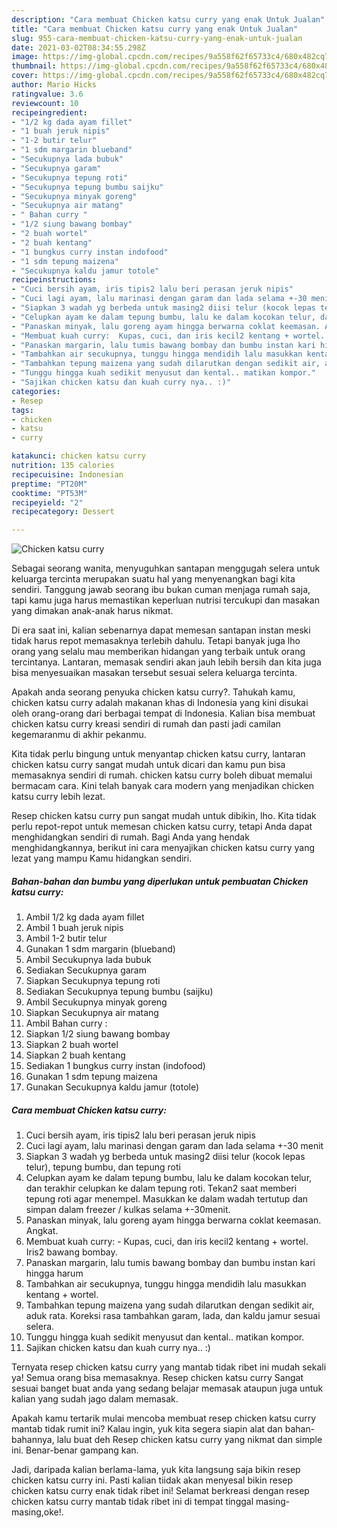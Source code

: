 ```yaml
---
description: "Cara membuat Chicken katsu curry yang enak Untuk Jualan"
title: "Cara membuat Chicken katsu curry yang enak Untuk Jualan"
slug: 955-cara-membuat-chicken-katsu-curry-yang-enak-untuk-jualan
date: 2021-03-02T08:34:55.298Z
image: https://img-global.cpcdn.com/recipes/9a558f62f65733c4/680x482cq70/chicken-katsu-curry-foto-resep-utama.jpg
thumbnail: https://img-global.cpcdn.com/recipes/9a558f62f65733c4/680x482cq70/chicken-katsu-curry-foto-resep-utama.jpg
cover: https://img-global.cpcdn.com/recipes/9a558f62f65733c4/680x482cq70/chicken-katsu-curry-foto-resep-utama.jpg
author: Mario Hicks
ratingvalue: 3.6
reviewcount: 10
recipeingredient:
- "1/2 kg dada ayam fillet"
- "1 buah jeruk nipis"
- "1-2 butir telur"
- "1 sdm margarin blueband"
- "Secukupnya lada bubuk"
- "Secukupnya garam"
- "Secukupnya tepung roti"
- "Secukupnya tepung bumbu saijku"
- "Secukupnya minyak goreng"
- "Secukupnya air matang"
- " Bahan curry "
- "1/2 siung bawang bombay"
- "2 buah wortel"
- "2 buah kentang"
- "1 bungkus curry instan indofood"
- "1 sdm tepung maizena"
- "Secukupnya kaldu jamur totole"
recipeinstructions:
- "Cuci bersih ayam, iris tipis2 lalu beri perasan jeruk nipis"
- "Cuci lagi ayam, lalu marinasi dengan garam dan lada selama +-30 menit"
- "Siapkan 3 wadah yg berbeda untuk masing2 diisi telur (kocok lepas telur), tepung bumbu, dan tepung roti"
- "Celupkan ayam ke dalam tepung bumbu, lalu ke dalam kocokan telur, dan terakhir celupkan ke dalam tepung roti. Tekan2 saat memberi tepung roti agar menempel. Masukkan ke dalam wadah tertutup dan simpan dalam freezer / kulkas selama +-30menit."
- "Panaskan minyak, lalu goreng ayam hingga berwarna coklat keemasan. Angkat."
- "Membuat kuah curry:  Kupas, cuci, dan iris kecil2 kentang + wortel. Iris2 bawang bombay."
- "Panaskan margarin, lalu tumis bawang bombay dan bumbu instan kari hingga harum"
- "Tambahkan air secukupnya, tunggu hingga mendidih lalu masukkan kentang + wortel."
- "Tambahkan tepung maizena yang sudah dilarutkan dengan sedikit air, aduk rata. Koreksi rasa tambahkan garam, lada, dan kaldu jamur sesuai selera."
- "Tunggu hingga kuah sedikit menyusut dan kental.. matikan kompor."
- "Sajikan chicken katsu dan kuah curry nya.. :)"
categories:
- Resep
tags:
- chicken
- katsu
- curry

katakunci: chicken katsu curry 
nutrition: 135 calories
recipecuisine: Indonesian
preptime: "PT20M"
cooktime: "PT53M"
recipeyield: "2"
recipecategory: Dessert

---
```



![Chicken katsu curry](https://img-global.cpcdn.com/recipes/9a558f62f65733c4/680x482cq70/chicken-katsu-curry-foto-resep-utama.jpg)

Sebagai seorang wanita, menyuguhkan santapan menggugah selera untuk keluarga tercinta merupakan suatu hal yang menyenangkan bagi kita sendiri. Tanggung jawab seorang ibu bukan cuman menjaga rumah saja, tapi kamu juga harus memastikan keperluan nutrisi tercukupi dan masakan yang dimakan anak-anak harus nikmat.

Di era  saat ini, kalian sebenarnya dapat memesan santapan instan meski tidak harus repot memasaknya terlebih dahulu. Tetapi banyak juga lho orang yang selalu mau memberikan hidangan yang terbaik untuk orang tercintanya. Lantaran, memasak sendiri akan jauh lebih bersih dan kita juga bisa menyesuaikan masakan tersebut sesuai selera keluarga tercinta. 



Apakah anda seorang penyuka chicken katsu curry?. Tahukah kamu, chicken katsu curry adalah makanan khas di Indonesia yang kini disukai oleh orang-orang dari berbagai tempat di Indonesia. Kalian bisa membuat chicken katsu curry kreasi sendiri di rumah dan pasti jadi camilan kegemaranmu di akhir pekanmu.

Kita tidak perlu bingung untuk menyantap chicken katsu curry, lantaran chicken katsu curry sangat mudah untuk dicari dan kamu pun bisa memasaknya sendiri di rumah. chicken katsu curry boleh dibuat memalui bermacam cara. Kini telah banyak cara modern yang menjadikan chicken katsu curry lebih lezat.

Resep chicken katsu curry pun sangat mudah untuk dibikin, lho. Kita tidak perlu repot-repot untuk memesan chicken katsu curry, tetapi Anda dapat menghidangkan sendiri di rumah. Bagi Anda yang hendak menghidangkannya, berikut ini cara menyajikan chicken katsu curry yang lezat yang mampu Kamu hidangkan sendiri.

<!--inarticleads1-->

##### Bahan-bahan dan bumbu yang diperlukan untuk pembuatan Chicken katsu curry:

1. Ambil 1/2 kg dada ayam fillet
1. Ambil 1 buah jeruk nipis
1. Ambil 1-2 butir telur
1. Gunakan 1 sdm margarin (blueband)
1. Ambil Secukupnya lada bubuk
1. Sediakan Secukupnya garam
1. Siapkan Secukupnya tepung roti
1. Sediakan Secukupnya tepung bumbu (saijku)
1. Ambil Secukupnya minyak goreng
1. Siapkan Secukupnya air matang
1. Ambil  Bahan curry :
1. Siapkan 1/2 siung bawang bombay
1. Siapkan 2 buah wortel
1. Siapkan 2 buah kentang
1. Sediakan 1 bungkus curry instan (indofood)
1. Gunakan 1 sdm tepung maizena
1. Gunakan Secukupnya kaldu jamur (totole)




<!--inarticleads2-->

##### Cara membuat Chicken katsu curry:

1. Cuci bersih ayam, iris tipis2 lalu beri perasan jeruk nipis
1. Cuci lagi ayam, lalu marinasi dengan garam dan lada selama +-30 menit
1. Siapkan 3 wadah yg berbeda untuk masing2 diisi telur (kocok lepas telur), tepung bumbu, dan tepung roti
1. Celupkan ayam ke dalam tepung bumbu, lalu ke dalam kocokan telur, dan terakhir celupkan ke dalam tepung roti. Tekan2 saat memberi tepung roti agar menempel. Masukkan ke dalam wadah tertutup dan simpan dalam freezer / kulkas selama +-30menit.
1. Panaskan minyak, lalu goreng ayam hingga berwarna coklat keemasan. Angkat.
1. Membuat kuah curry:  - Kupas, cuci, dan iris kecil2 kentang + wortel. Iris2 bawang bombay.
1. Panaskan margarin, lalu tumis bawang bombay dan bumbu instan kari hingga harum
1. Tambahkan air secukupnya, tunggu hingga mendidih lalu masukkan kentang + wortel.
1. Tambahkan tepung maizena yang sudah dilarutkan dengan sedikit air, aduk rata. Koreksi rasa tambahkan garam, lada, dan kaldu jamur sesuai selera.
1. Tunggu hingga kuah sedikit menyusut dan kental.. matikan kompor.
1. Sajikan chicken katsu dan kuah curry nya.. :)




Ternyata resep chicken katsu curry yang mantab tidak ribet ini mudah sekali ya! Semua orang bisa memasaknya. Resep chicken katsu curry Sangat sesuai banget buat anda yang sedang belajar memasak ataupun juga untuk kalian yang sudah jago dalam memasak.

Apakah kamu tertarik mulai mencoba membuat resep chicken katsu curry mantab tidak rumit ini? Kalau ingin, yuk kita segera siapin alat dan bahan-bahannya, lalu buat deh Resep chicken katsu curry yang nikmat dan simple ini. Benar-benar gampang kan. 

Jadi, daripada kalian berlama-lama, yuk kita langsung saja bikin resep chicken katsu curry ini. Pasti kalian tiidak akan menyesal bikin resep chicken katsu curry enak tidak ribet ini! Selamat berkreasi dengan resep chicken katsu curry mantab tidak ribet ini di tempat tinggal masing-masing,oke!.


